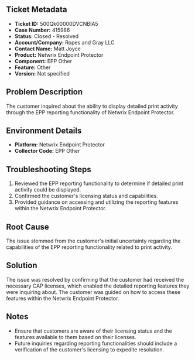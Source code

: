 ## Ticket Metadata
- **Ticket ID:** 500Qk00000DVCNBIA5
- **Case Number:** 415986
- **Status:** Closed - Resolved
- **Account/Company:** Ropes and Gray LLC
- **Contact Name:** Matt Joyce
- **Product:** Netwrix Endpoint Protector
- **Component:** EPP Other
- **Feature:** Other
- **Version:** Not specified

## Problem Description
The customer inquired about the ability to display detailed print activity through the EPP reporting functionality of Netwrix Endpoint Protector.

## Environment Details
- **Platform:** Netwrix Endpoint Protector
- **Collector Code:** EPP Other

## Troubleshooting Steps
1. Reviewed the EPP reporting functionality to determine if detailed print activity could be displayed.
2. Confirmed the customer's licensing status and capabilities.
3. Provided guidance on accessing and utilizing the reporting features within the Netwrix Endpoint Protector.

## Root Cause
The issue stemmed from the customer's initial uncertainty regarding the capabilities of the EPP reporting functionality related to print activity.

## Solution
The issue was resolved by confirming that the customer had received the necessary CAP licenses, which enabled the detailed reporting features they were inquiring about. The customer was guided on how to access these features within the Netwrix Endpoint Protector.

## Notes
- Ensure that customers are aware of their licensing status and the features available to them based on their licenses.
- Future inquiries regarding reporting functionalities should include a verification of the customer's licensing to expedite resolution.